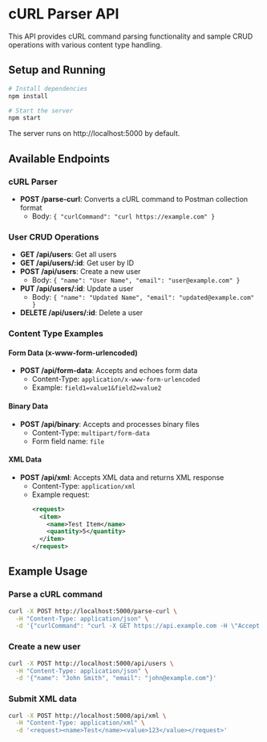 # cURL Parser API

This API provides cURL command parsing functionality and sample CRUD operations with various content type handling.

## Setup and Running

```bash
# Install dependencies
npm install

# Start the server
npm start
```

The server runs on http://localhost:5000 by default.

## Available Endpoints

### cURL Parser

- **POST /parse-curl**: Converts a cURL command to Postman collection format
  - Body: `{ "curlCommand": "curl https://example.com" }`

### User CRUD Operations

- **GET /api/users**: Get all users
- **GET /api/users/:id**: Get user by ID
- **POST /api/users**: Create a new user
  - Body: `{ "name": "User Name", "email": "user@example.com" }`
- **PUT /api/users/:id**: Update a user
  - Body: `{ "name": "Updated Name", "email": "updated@example.com" }`
- **DELETE /api/users/:id**: Delete a user

### Content Type Examples

#### Form Data (x-www-form-urlencoded)

- **POST /api/form-data**: Accepts and echoes form data
  - Content-Type: `application/x-www-form-urlencoded`
  - Example: `field1=value1&field2=value2`

#### Binary Data

- **POST /api/binary**: Accepts and processes binary files
  - Content-Type: `multipart/form-data`
  - Form field name: `file`

#### XML Data

- **POST /api/xml**: Accepts XML data and returns XML response
  - Content-Type: `application/xml`
  - Example request:
    ```xml
    <request>
      <item>
        <name>Test Item</name>
        <quantity>5</quantity>
      </item>
    </request>
    ```

## Example Usage

### Parse a cURL command

```bash
curl -X POST http://localhost:5000/parse-curl \
  -H "Content-Type: application/json" \
  -d '{"curlCommand": "curl -X GET https://api.example.com -H \"Accept: application/json\""}'
```

### Create a new user

```bash
curl -X POST http://localhost:5000/api/users \
  -H "Content-Type: application/json" \
  -d '{"name": "John Smith", "email": "john@example.com"}'
```

### Submit XML data

```bash
curl -X POST http://localhost:5000/api/xml \
  -H "Content-Type: application/xml" \
  -d '<request><name>Test</name><value>123</value></request>'
``` 